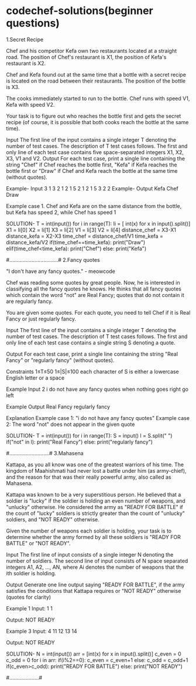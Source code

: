 # codechef-solutions(beginner questions)

1.Secret Recipe

Chef and his competitor Kefa own two restaurants located at a straight road. The position of Chef's restaurant is X1, the position of Kefa's restaurant is X2.

Chef and Kefa found out at the same time that a bottle with a secret recipe is located on the road between their restaurants. The position of the bottle is X3.

The cooks immediately started to run to the bottle. Chef runs with speed V1, Kefa with speed V2.

Your task is to figure out who reaches the bottle first and gets the secret recipe (of course, it is possible that both cooks reach the bottle at the same time).

Input
The first line of the input contains a single integer T denoting the number of test cases. The description of T test cases follows.
The first and only line of each test case contains five space-separated integers X1, X2, X3, V1 and V2.
Output
For each test case, print a single line containing the string "Chef" if Chef reaches the bottle first, "Kefa" if Kefa reaches the bottle first or "Draw" if Chef and Kefa reach the bottle at the same time (without quotes).

Example- Input
3
1 3 2 1 2
1 5 2 1 2
1 5 3 2 2
Example- Output
Kefa
Chef
Draw

Example case 1. Chef and Kefa are on the same distance from the bottle, but Kefa has speed 2, while Chef has speed 1

SOLUTION-
T = int(input())
for i in range(T):
    li = [ int(x) for x in input().split()]
    X1 = li[0]
    X2 = li[1]
    X3 = li[2]
    V1 = li[3]
    V2 = li[4]
    distance_chef = X3-X1
    distance_kefa = X2-X3
    time_chef = distance_chef/V1
    time_kefa = distance_kefa/V2
    if(time_chef==time_kefa):
        print("Draw")
    elif(time_chef<time_kefa):
        print("Chef")
    else:
        print("Kefa")


#.................................#
2.Fancy quotes


"I don't have any fancy quotes." - meowcode

Chef was reading some quotes by great people. Now, he is interested in classifying all the fancy quotes he knows. He thinks that all fancy quotes which contain the word "not" are Real Fancy; quotes that do not contain it are regularly fancy.

You are given some quotes. For each quote, you need to tell Chef if it is Real Fancy or just regularly fancy.

Input
The first line of the input contains a single integer T denoting the number of test cases. The description of T test cases follows.
The first and only line of each test case contains a single string S denoting a quote.

Output
For each test case, print a single line containing the string "Real Fancy" or "regularly fancy" (without quotes).

Constraints
1≤T≤50
1≤|S|≤100
each character of S is either a lowercase English letter or a space

Example Input
2
i do not have any fancy quotes
when nothing goes right go left

Example Output
Real Fancy
regularly fancy

Explanation
Example case 1: "i do not have any fancy quotes"
Example case 2: The word "not" does not appear in the given quote

SOLUTION- 
T = int(input())
for i in range(T):
    S = input()
    l = S.split(" ")
    if("not" in l):
        print("Real Fancy")
    else:
        print("regularly fancy")
        
        
 #...........................#
 3.Mahasena


Kattapa, as you all know was one of the greatest warriors of his time. The kingdom of Maahishmati had never lost a battle under him (as army-chief), and the reason for that was their really powerful army, also called as Mahasena.

Kattapa was known to be a very superstitious person. He believed that a soldier is "lucky" if the soldier is holding an even number of weapons, and "unlucky" otherwise. He considered the army as "READY FOR BATTLE" if the count of "lucky" soldiers is strictly greater than the count of "unlucky" soldiers, and "NOT READY" otherwise.

Given the number of weapons each soldier is holding, your task is to determine whether the army formed by all these soldiers is "READY FOR BATTLE" or "NOT READY".

Input
The first line of input consists of a single integer N denoting the number of soldiers. The second line of input consists of N space separated integers A1, A2, ..., AN, where Ai denotes the number of weapons that the ith soldier is holding.

Output
Generate one line output saying "READY FOR BATTLE", if the army satisfies the conditions that Kattapa requires or "NOT READY" otherwise (quotes for clarity)

Example 1
Input:
1
1

Output:
NOT READY

Example 3
Input:
4
11 12 13 14

Output:
NOT READY

SOLUTION- 
N = int(input())
arr = [int(x) for x in input().split()]
c_even = 0
c_odd = 0
for i in arr:
    if(i%2==0):
        c_even = c_even+1
    else:
        c_odd = c_odd+1
if(c_even>c_odd):
    print("READY FOR BATTLE")
else:
    print("NOT READY")
    
  #....................#
  
    
